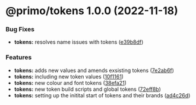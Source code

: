 # @primo/tokens 1.0.0 (2022-11-18)


### Bug Fixes

* **tokens:** resolves name issues with tokens ([e39b8df](https://github.com/primo-design-system/primo/commit/e39b8dfd193a6270689d29d179ffa31add0a0c87))


### Features

* **tokens:** adds new values and amends exsisting tokens ([7e2ab6f](https://github.com/primo-design-system/primo/commit/7e2ab6f1a9d63ba0dacacb14c7cd8649b94f7d4d))
* **tokens:** including new token values ([10f1161](https://github.com/primo-design-system/primo/commit/10f11615e87e00bcc691c18ccd04913c1bec8362))
* **tokens:** new colour and font tokens ([38efa21](https://github.com/primo-design-system/primo/commit/38efa21d6e0c487f10e5aacf6f0a030d3170dcf1))
* **tokens:** new token build scripts and global tokens ([72eff8b](https://github.com/primo-design-system/primo/commit/72eff8b35570742ac64b55be4d279ae909935a6e))
* **tokens:** setting up the initital start of tokens and their brands ([ad4c26d](https://github.com/primo-design-system/primo/commit/ad4c26d842ebe7d7d63439b8f01e171985bfb183))
